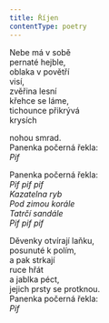 ```yaml
---
title: Říjen
contentType: poetry
---
```


<section>

Nebe má v sobě  
pernaté hejble,  
oblaka v povětří  
visí,  
zvěřina lesní  
křehce se láme,  
tichounce přikrývá  
krysích

nohou smrad.  
Panenka počerná řekla:  
_Pif_

Panenka počerná řekla:  
_Pif pif pif  
Kazatelna ryb  
Pod zimou korále  
Tatrčí sandále  
Pif pif pif_

Děvenky otvírají laňku,  
posunuté k polím,  
a pak strkají  
ruce hřát  
a jablka péct,  
jejich prsty se protknou.  
Panenka počerná řekla:  
_Pif_

</section>
